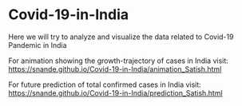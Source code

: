 # Covid-19-in-India
Here we will try to analyze and visualize the data related to Covid-19 Pandemic in India

For animation showing the growth-trajectory of cases in India visit: 
https://snande.github.io/Covid-19-in-India/animation_Satish.html

For future prediction of total confirmed cases in India visit: 
https://snande.github.io/Covid-19-in-India/prediction_Satish.html
